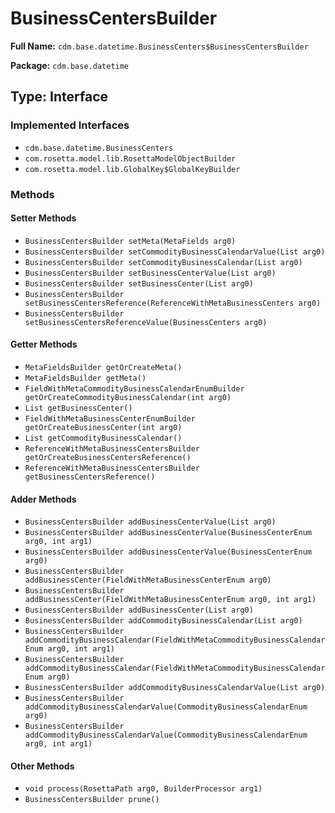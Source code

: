 # BusinessCentersBuilder

**Full Name:** `cdm.base.datetime.BusinessCenters$BusinessCentersBuilder`

**Package:** `cdm.base.datetime`

## Type: Interface

### Implemented Interfaces

- `cdm.base.datetime.BusinessCenters`
- `com.rosetta.model.lib.RosettaModelObjectBuilder`
- `com.rosetta.model.lib.GlobalKey$GlobalKeyBuilder`

### Methods

#### Setter Methods

- `BusinessCentersBuilder setMeta(MetaFields arg0)`
- `BusinessCentersBuilder setCommodityBusinessCalendarValue(List arg0)`
- `BusinessCentersBuilder setCommodityBusinessCalendar(List arg0)`
- `BusinessCentersBuilder setBusinessCenterValue(List arg0)`
- `BusinessCentersBuilder setBusinessCenter(List arg0)`
- `BusinessCentersBuilder setBusinessCentersReference(ReferenceWithMetaBusinessCenters arg0)`
- `BusinessCentersBuilder setBusinessCentersReferenceValue(BusinessCenters arg0)`

#### Getter Methods

- `MetaFieldsBuilder getOrCreateMeta()`
- `MetaFieldsBuilder getMeta()`
- `FieldWithMetaCommodityBusinessCalendarEnumBuilder getOrCreateCommodityBusinessCalendar(int arg0)`
- `List getBusinessCenter()`
- `FieldWithMetaBusinessCenterEnumBuilder getOrCreateBusinessCenter(int arg0)`
- `List getCommodityBusinessCalendar()`
- `ReferenceWithMetaBusinessCentersBuilder getOrCreateBusinessCentersReference()`
- `ReferenceWithMetaBusinessCentersBuilder getBusinessCentersReference()`

#### Adder Methods

- `BusinessCentersBuilder addBusinessCenterValue(List arg0)`
- `BusinessCentersBuilder addBusinessCenterValue(BusinessCenterEnum arg0, int arg1)`
- `BusinessCentersBuilder addBusinessCenterValue(BusinessCenterEnum arg0)`
- `BusinessCentersBuilder addBusinessCenter(FieldWithMetaBusinessCenterEnum arg0)`
- `BusinessCentersBuilder addBusinessCenter(FieldWithMetaBusinessCenterEnum arg0, int arg1)`
- `BusinessCentersBuilder addBusinessCenter(List arg0)`
- `BusinessCentersBuilder addCommodityBusinessCalendar(List arg0)`
- `BusinessCentersBuilder addCommodityBusinessCalendar(FieldWithMetaCommodityBusinessCalendarEnum arg0, int arg1)`
- `BusinessCentersBuilder addCommodityBusinessCalendar(FieldWithMetaCommodityBusinessCalendarEnum arg0)`
- `BusinessCentersBuilder addCommodityBusinessCalendarValue(List arg0)`
- `BusinessCentersBuilder addCommodityBusinessCalendarValue(CommodityBusinessCalendarEnum arg0)`
- `BusinessCentersBuilder addCommodityBusinessCalendarValue(CommodityBusinessCalendarEnum arg0, int arg1)`

#### Other Methods

- `void process(RosettaPath arg0, BuilderProcessor arg1)`
- `BusinessCentersBuilder prune()`

